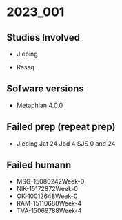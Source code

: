 # 2023_001

## Studies Involved

- Jieping

- Rasaq

 ## Sofware versions
 - Metaphlan 4.0.0

## Failed prep (repeat prep)
- Jieping
Jat 24
Jbd 4
SJS 0 and 24

## Failed humann 
- MSG-15080242Week-0
- NIK-15172872Week-0
- OK-10012648Week-0
- RAM-15110680Week-4
- TVA-15069788Week-4
